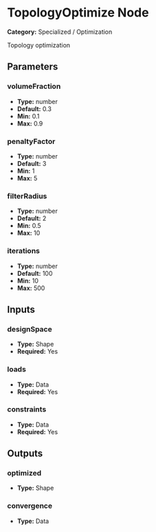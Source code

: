 
# TopologyOptimize Node

**Category:** Specialized / Optimization

Topology optimization

## Parameters


### volumeFraction
- **Type:** number
- **Default:** 0.3
- **Min:** 0.1
- **Max:** 0.9



### penaltyFactor
- **Type:** number
- **Default:** 3
- **Min:** 1
- **Max:** 5



### filterRadius
- **Type:** number
- **Default:** 2
- **Min:** 0.5
- **Max:** 10



### iterations
- **Type:** number
- **Default:** 100
- **Min:** 10
- **Max:** 500



## Inputs


### designSpace
- **Type:** Shape
- **Required:** Yes



### loads
- **Type:** Data
- **Required:** Yes



### constraints
- **Type:** Data
- **Required:** Yes



## Outputs


### optimized
- **Type:** Shape



### convergence
- **Type:** Data




